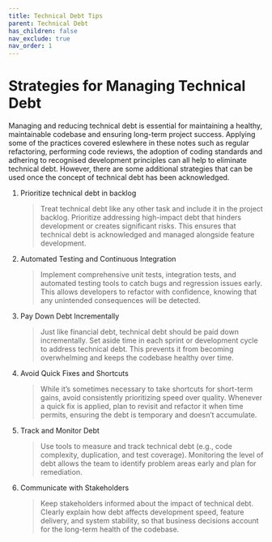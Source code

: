 ```yaml
---
title: Technical Debt Tips
parent: Technical Debt
has_children: false
nav_exclude: true
nav_order: 1
---
```


# Strategies for Managing Technical Debt

Managing and reducing technical debt is essential for maintaining a healthy, maintainable 
codebase and ensuring long-term project success. Applying some of the practices covered 
eslewhere in these notes such as regular refactoring, performing code reviews, the adoption 
of coding standards and adhering to recognised development principles can all help to
eliminate technical debt. However, there are some additional strategies that can be used
once the concept of technical debt has been acknowledged.

1. Prioritize technical debt in backlog

    > Treat technical debt like any other task and include it in the project backlog. 
    > Prioritize addressing high-impact debt that hinders development or creates significant 
    > risks. This ensures that technical debt is acknowledged and managed alongside feature 
    > development.

2. Automated Testing and Continuous Integration

    > Implement comprehensive unit tests, integration tests, and automated testing tools to 
    > catch bugs and regression issues early. This allows developers to refactor with 
    > confidence, knowing that any unintended consequences will be detected.

3. Pay Down Debt Incrementally

    > Just like financial debt, technical debt should be paid down incrementally. Set aside 
    > time in each sprint or development cycle to address technical debt. This prevents it 
    > from becoming overwhelming and keeps the codebase healthy over time.

4. Avoid Quick Fixes and Shortcuts

    > While it’s sometimes necessary to take shortcuts for short-term gains, avoid 
    > consistently prioritizing speed over quality. Whenever a quick fix is applied, plan 
    > to revisit and refactor it when time permits, ensuring the debt is temporary and doesn’t 
    > accumulate.

5. Track and Monitor Debt

    > Use tools to measure and track technical debt (e.g., code complexity, duplication, and 
    > test coverage). Monitoring the level of debt allows the team to identify problem areas 
    > early and plan for remediation.

6. Communicate with Stakeholders

    > Keep stakeholders informed about the impact of technical debt. Clearly explain how 
    > debt affects development speed, feature delivery, and system stability, so that business 
    > decisions account for the long-term health of the codebase.
